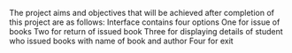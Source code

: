 The project aims and objectives that will be achieved after completion of this project are as follows:
Interface contains four options
One for issue of books
Two for return of issued book
Three for displaying details of student who issued books with name of book and author
Four for exit
